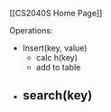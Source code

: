 [[CS2040S Home Page]]

Operations:
- Insert(key, value)
	- calc h(key) 
	- add to table
- search(key)
	- 